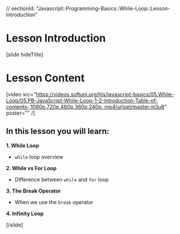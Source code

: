 // sectionId: "Javascript::Programming-Basics::While-Loop::Lesson-Introduction"
# Lesson Introduction

[slide hideTitle]

# Lesson Content

[video src="https://videos.softuni.org/hls/javascript-basics/05.While-Loop/05.PB-JavaScript-While-Loop-1-2-Introduction-Table-of-contents-,1080p,720p,480p,360p,240p,.mp4/urlset/master.m3u8" poster="" /]

## In this lesson you will learn:

**1. While Loop**
- `while` loop overview

**2. While vs For Loop**
- Difference between `while` and `for` loop

**3. The Break Operator**
- When we use the `break` operator

**4. Infinity Loop**


[/slide]
